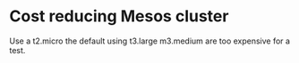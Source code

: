 # Cost reducing Mesos cluster 
Use a t2.micro the default using t3.large m3.medium are too expensive for a test.
